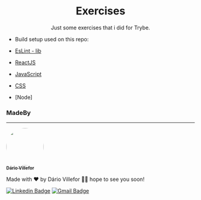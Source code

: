 <h1 align="center">Exercises</h1>

<p align="center">Just some exercises that i did for Trybe.</p>


- Build setup used on this repo:

- [EsLint - lib](https://eslint.org/)
- [ReactJS](https://pt-br.reactjs.org/)
- [JavaScript](https://www.javascript.com/)
- [CSS](https://www.w3.org/Style/CSS/Overview.en.html)
- [Node]


### MadeBy
---

<a href="https://www.linkedin.com/in/dvillefor/">
 <img style="border-radius: 50%;" src="https://avatars.githubusercontent.com/u/78616519?s=400&u=89a4bb18ce1906de2b06c634f873c443f2b755e5&v=4" width="100px;" alt=""/>
 <br />
 <sub><b>Dário Villefor</b></sub></a>


Made with ❤️ by Dário Villefor 👋🏽 hope to see you soon!

[![Linkedin Badge](https://img.shields.io/badge/-Dário-blue?style=flat-square&logo=Linkedin&logoColor=white&link=https://www.linkedin.com/in/dvillefor/)](https://www.linkedin.com/in/dvillefor/) 
[![Gmail Badge](https://img.shields.io/badge/-dariovillefor@gmail.com-c14438?style=flat-square&logo=Gmail&logoColor=white&link=mailto:dariovillefor@gmail.com)](mailto:dariovillefor@gmail.com)
